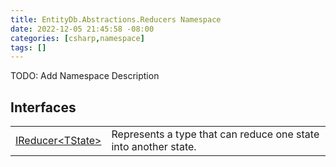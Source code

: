 ```yaml
---
title: EntityDb.Abstractions.Reducers Namespace
date: 2022-12-05 21:45:58 -08:00
categories: [csharp,namespace]
tags: []
---
```



TODO: Add Namespace Description

## Interfaces
<table><tr><td><a href='/posts/csharp.interface.entitydb.abstractions.reducers.ireducer-1/'>IReducer&lt;TState&gt;</a></td><td>
Represents a type that can reduce one state into another state.
</td></tr></table>
